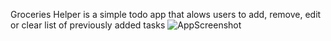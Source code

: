 Groceries Helper is a simple todo app that alows users to add, remove, edit or clear list of previously added tasks
![AppScreenshot](https://user-images.githubusercontent.com/68476870/197411259-32a82d3a-84b4-4245-b1bc-88f4c3e06b37.jpg)
